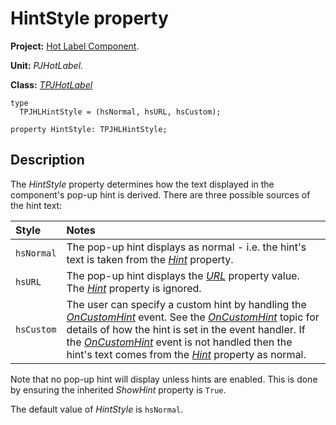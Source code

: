 # HintStyle property #

**Project:** [Hot Label Component](HotLabelComponent.md).

**Unit:** _PJHotLabel_.

**Class:** _[TPJHotLabel](TPJHotLabel.md)_

```
type
  TPJHLHintStyle = (hsNormal, hsURL, hsCustom);

property HintStyle: TPJHLHintStyle;
```

## Description ##

The _HintStyle_ property determines how the text displayed in the component's pop-up hint is derived. There are three possible sources of the hint text:

| **Style** | **Notes** |
|:----------|:----------|
| `hsNormal` | The pop-up hint displays as normal - i.e. the hint's text is taken from the _[Hint](TPJHotLabelHint.md)_ property. |
| `hsURL` | The pop-up hint displays the _[URL](TPJHotLabelURL.md)_ property value. The _[Hint](TPJHotLabelHint.md)_ property is ignored. |
| `hsCustom` | The user can specify a custom hint by handling the _[OnCustomHint](TPJHotLabelOnCustomHint.md)_ event. See the _[OnCustomHint](TPJHotLabelOnCustomHint.md)_ topic for details of how the hint is set in the event handler. If the _[OnCustomHint](TPJHotLabelOnCustomHint.md)_ event is not handled then the hint's text comes from the _[Hint](TPJHotLabelHint.md)_ property as normal. |

Note that no pop-up hint will display unless hints are enabled. This is done by ensuring the inherited _ShowHint_ property is `True`.

The default value of _HintStyle_ is `hsNormal`.